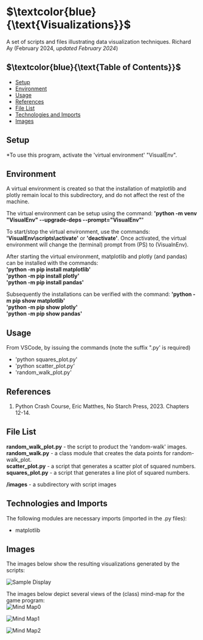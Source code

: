 # $`\textcolor{blue}{\text{Visualizations}}`$
A set of scripts and files illustrating data visualization techniques.
Richard Ay (February 2024, *updated February 2024*)

## $`\textcolor{blue}{\text{Table of Contents}}`$
* [Setup](#setup)
* [Environment](#environment)
* [Usage](#Usage)
* [References](#references)
* [File List](#file-list)
* [Technologies and Imports](#Technologies-and-Imports)
* [Images](#Images)

## Setup

*To use this program, activate the 'virtual environment' "VisualEnv".  

## Environment
A virtual environment is created so that the installation of matplotlib and plotly
remain local to this subdirectory, and do not affect the rest of the machine.

The virtual environment can be setup using the command: 
**'python -m venv "VisualEnv" --upgrade-deps --prompt="VisualEnv"'**

To start/stop the virtual environment, use the commands: **'VisualEnv\scripts\activate'** 
or **'deactivate'**. Once activated, the virtual environment will change the (terminal) 
prompt from (PS) to (VisualnEnv).

After starting the virtual environment, matplotlib and plotly (and pandas) can be installed 
with the commands:  
**'python -m pip install matplotlib'**  
**'python -m pip install plotly'**  
**'python -m pip install pandas'**  

Subsequently the installations can be verified with the command: 
**'python -m pip show matplotlib'**  
**'python -m pip show plotly'**  
**'python -m pip show pandas'** 


## Usage
From VSCode, by issuing the commands (note the suffix ".py' is required)  
- 'python squares_plot.py'  
- 'python scatter_plot.py'  
- 'random_walk_plot.py'  


## References
1. Python Crash Course, Eric Matthes, No Starch Press, 2023. Chapters 12-14.  


## File List
**random_walk_plot.py** - the script to product the 'random-walk' images.  
**random_walk.py** - a class module that creates the data points for random-walk_plot.   
**scatter_plot.py** - a script that generates a scatter plot of squared numbers.   
**squares_plot.py**  - a script that generates a line plot of squared numbers.  


**/images** - a subdirectory with script images  


## Technologies and Imports
The following modules are necessary imports (imported in the .py files):  
- matplotlib 
 

## Images
The images below show the resulting visualizations generated by the scripts:  
  
![Sample Display](https://github.com/CaptainRich/Visualizations/blob/main/Images/scatter_plot.png)

The images below depict several views of the (class) mind-map for the game program:  
![Mind Map0](https://github.com/CaptainRich/Aliens/blob/main/Images/program-mindmap-0.png)  

![Mind Map1](https://github.com/CaptainRich/Aliens/blob/main/Images/program-mindmap-1.png)  

![Mind Map2](https://github.com/CaptainRich/Aliens/blob/main/Images/program-mindmap-2.png)  

